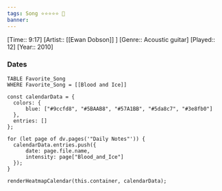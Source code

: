 ```yaml
---
tags: Song ⭐⭐⭐⭐⭐ 💛
banner:
---
```

[Time:: 9:17]
[Artist:: [[Ewan Dobson]] ]
[Genre:: Acoustic guitar]
[Played:: 12]
[Year:: 2010]
### Dates
````dataview
TABLE Favorite_Song
WHERE Favorite_Song = [[Blood and Ice]]
````

  ```dataviewjs
const calendarData = { 
	colors: { 
		blue: ["#9ccfd8", "#5BAAB8", "#57A1BB", "#5da8c7", "#3e8fb0"] 
	}, 
	entries: [] 
}; 

for (let page of dv.pages('"Daily Notes"')) { 
	calendarData.entries.push({ 
		date: page.file.name, 
		intensity: page["Blood_and_Ice"]
	}); 
} 

renderHeatmapCalendar(this.container, calendarData);
```

